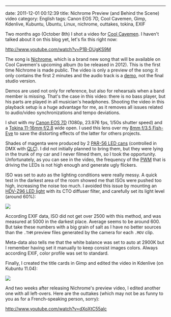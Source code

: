 ---
date: 2011-12-01 00:12:39
title: Nichrome Preview (and Behind the Scene) video
category: English
tags: Canon EOS 7D, Cool Cavemen, Gimp, Kdenlive, Kubuntu, Ubuntu, Linux, nichrome, outtakes, tokina, EXIF

Two months ago (October 8th) I shot a video for
[Cool Cavemen](http://coolcavemen.com). I haven't talked about it on this blog
yet, let's fix this right now:

http://www.youtube.com/watch?v=P1B-DUgKS9M

The song is
[Nichrome](http://coolcavemen.com/discography/songs-and-lyrics/nichrome/), which
is a brand new song that will be available on Cool Cavemen's upcoming album (to
be released in 2012). This is the first time Nichrome is made public. The video
is only a preview of the song: it only contains the first 2 minutes and the
audio track is a [demo](http://en.wikipedia.org/wiki/Demo_(music)), not the
final studio version.

Demos are used not only for reference, but also for rehearsals when a band
member is missing. That's the case in this video: there is no bass player, but
his parts are played in all musician's headphones. Shooting the video in this
playback setup is a huge advantage for me, as it removes all issues related to
audio/video synchronizations and tempo deviations.

I shot with my [Canon EOS 7D](http://amzn.com/B002NEGTTW/?tag=kevideld-20)
(1080p, 23.976 fps, 1/50s shutter speed) and a
[Tokina 11-16mm f/2.8](http://amzn.com/B0014Z3XMC/?tag=kevideld-20) wide open.
I used this lens over my
[8mm f/3.5 Fish-Eye](http://amzn.com/B002OP5AY0/?tag=kevideld-20) to save the
distorting effects of the latter for others projects.

Shades of magenta were produced by 2
[PAR-56 LED cans](http://www.boutique-electroconcept.com/product_info.php?cPath=39_53&products_id=361)
(controlled in DMX with [QLC](http://qlc.sourceforge.net/)). I did not initially
planned to bring them, but they were lying in the trunk of my car and I never
filmed them, so I took the opportunity. Unfortunately, as you can see in the
video, the frequency of the
[PWM](http://en.wikipedia.org/wiki/Pulse-width_modulation) that is driving the
LEDs is not high enough and generate ugly flickers.

ISO was set to auto as the lighting conditions were really messy. A quick test
in the darkest area of the room showed me that ISOs were pushed too high,
increasing the noise too much. I avoided this issue by mounting an
[HDV-Z96 LED light](http://amzn.com/B003UCGDSS/?tag=kevideld-20) with its CTO
diffuser filter, and carefully set its light level (around 60%):

![](/uploads/2011/canon-7D-with-HDV-Z96-LED-light.jpg)

According EXIF data, ISO did not get over 2500 with this method, and was
measured at 5000 in the darkest place. Average seems to be around 600. But take
these numbers with a big grain of salt as I have no better sources than the
`.THM` preview files generated by the camera for each `.MOV` clip.

Meta-data also tells me that the white balance was set to auto at 2900K but I
remember having set it manually to keep consist images colors. Always according
EXIF, color profile was set to standard.

Finally, I created the title cards in Gimp and edited the video in Kdenlive
(on Kubuntu 11.04):

![](/uploads/2011/nichrome-preview-kdenlive-timeline.png)

And two weeks after releasing Nichrome's preview video, I edited another one
with all left-overs. Here are the outtakes (which may not be as funny to you as
for a French-speaking person, sorry):

http://www.youtube.com/watch?v=dXoXtC55alc
